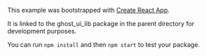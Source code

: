 This example was bootstrapped with [Create React App](https://github.com/facebook/create-react-app).

It is linked to the ghost_ui_lib package in the parent directory for development purposes.

You can run `npm install` and then `npm start` to test your package.
